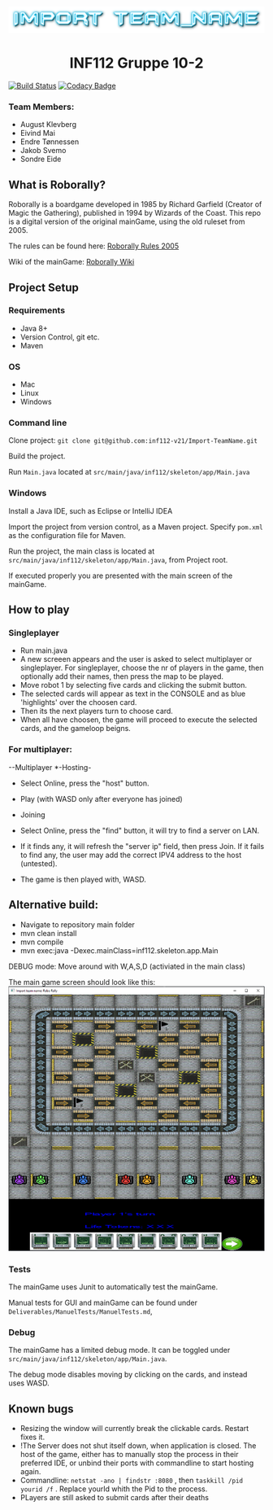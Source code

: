 
![](assets/Images/readme/GroupNameNeon.png)

<h1 align="center">INF112 Gruppe 10-2</h1>




[![Build Status](https://travis-ci.com/inf112-v21/Import-TeamName.svg?branch=master)](https://travis-ci.com/inf112-v21/Import-TeamName)
[![Codacy Badge](https://app.codacy.com/project/badge/Grade/bd568ead9f734b10ab48bb5b230b5494)](https://www.codacy.com/gh/inf112-v21/Import-TeamName/dashboard?utm_source=github.com&amp;utm_medium=referral&amp;utm_content=inf112-v21/Import-TeamName&amp;utm_campaign=Badge_Grade)


### Team Members:
- August Klevberg
- Eivind Mai
- Endre Tønnessen
- Jakob Svemo
- Sondre Eide

## What is Roborally?
Roborally is a boardgame developed in 1985 by Richard Garfield (Creator of Magic the Gathering), published in 1994 by Wizards of the Coast. 
This repo is a digital version of the original mainGame, using the old ruleset from 2005.

The rules can be found here: [Roborally Rules 2005](https://www.fgbradleys.com/rules/rules4/Robo%20Rally%20-%20rules.pdf)

Wiki of the mainGame: [Roborally Wiki](https://www.wikiwand.com/en/RoboRally)
## Project Setup

### Requirements
* Java 8+
* Version Control, git etc.
* Maven

### OS
* Mac
* Linux
* Windows

### Command line
Clone project: ``git clone git@github.com:inf112-v21/Import-TeamName.git``

Build the project.

Run ``Main.java`` located at  `src/main/java/inf112/skeleton/app/Main.java`

### Windows
Install a Java IDE, such as Eclipse or IntelliJ IDEA

Import the project from version control, as a Maven project.
Specify `pom.xml` as the configuration file for Maven.

Run the project, the main class is located at `src/main/java/inf112/skeleton/app/Main.java`, from Project root.

If executed properly you are presented with the main screen of the mainGame.

## How to play

### Singleplayer
* Run main.java
* A new screeen appears and the user is asked to select multiplayer or singleplayer. For singleplayer, choose the nr of players in the game, then optionally add their names, then press the map to be played.
* Move robot 1 by selecting five cards and clicking the submit button.
* The selected cards will appear as text in the CONSOLE and as blue 'highlights' over the choosen card.
* Then its the next players turn to choose card.
* When all have choosen, the game will proceed to execute the selected cards, and the gameloop beigns.

### For multiplayer:
--Multiplayer
*-Hosting-
* Select Online, press the "host" button.
* Play (with WASD only after everyone has joined)

* Joining
* Select Online, press the "find" button, it will try to find a server on LAN.
* If it finds any, it will refresh the "server ip" field, then press Join. If it fails to find any, the user may add the correct IPV4 address to the host (untested).
* The game is then played with, WASD.

## Alternative build:
* Navigate to repository main folder
* mvn clean install
* mvn compile
* mvn exec:java -Dexec.mainClass=inf112.skeleton.app.Main

DEBUG mode: Move around with W,A,S,D (activiated in the main class)

The main game screen should look like this:
![Picture of current roboRally](assets/Images/newPictureOfGame.png)

### Tests
The mainGame uses Junit to automatically test the mainGame.

Manual tests for GUI and mainGame can be found under `Deliverables/ManuelTests/ManuelTests.md`,

### Debug
The mainGame has a limited debug mode. It can be toggled under `src/main/java/inf112/skeleton/app/Main.java`.

The debug mode disables moving by clicking on the cards, and instead uses WASD.

## Known bugs
* Resizing the window will currently break the clickable cards. Restart fixes it.
* !The Server does not shut itself down, when application is closed. The host of the game, either has to manually stop the process in their preferred IDE, or unbind their ports with commandline to start hosting again.
*   Commandline: `netstat -ano | findstr :8080` , then `taskkill /pid yourid /f` . Replace yourId whith the Pid to the process.
* PLayers are still asked to submit cards after their deaths